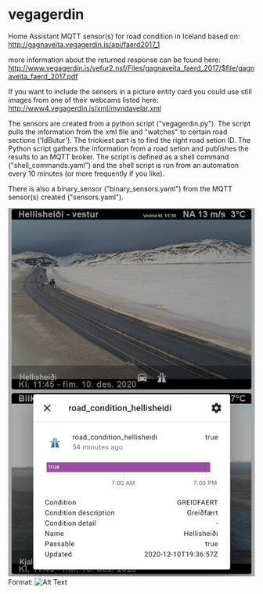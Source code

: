 # vegagerdin
Home Assistant MQTT sensor(s) for road condition in Iceland
based on:
http://gagnaveita.vegagerdin.is/api/faerd2017_1

more information about the returned response can be found here:
http://www.vegagerdin.is/vefur2.nsf/Files/gagnaveita_faerd_2017/$file/gagnaveita_faerd_2017.pdf

If you want to include the sensors in a picture entity card you could use still images from one of their webcams listed here:
http://www4.vegagerdin.is/xml/myndavelar.xml

The sensors are created from a python script ("vegagerdin.py"). The script pulls the information from the xml file and "watches" to certain road sections ('IdButur'). The trickiest part is to find the right road setion ID. The Python script gathers the information from a road setion and publishes the results to an MQTT broker. The script is defined as a shell command ("shell_commands.yaml") and the shell script is run from an automation every 10 minutes (or more frequently if you like).

There is also a binary_sensor ("binary_sensors.yaml") from the MQTT sensor(s) created ("sensors.yaml").


![GitHub Logo](/lovelace_hellisheidi.jpg)
Format: ![Alt Text](url)
